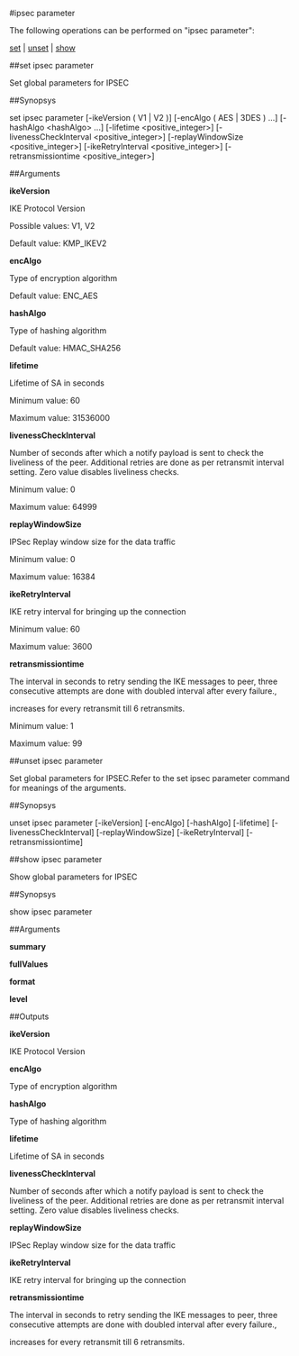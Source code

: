 #ipsec parameter

The following operations can be performed on "ipsec parameter":


[set](#set-ipsec-parameter) | [unset](#unset-ipsec-parameter) | [show](#show-ipsec-parameter)

##set ipsec parameter

Set global parameters for IPSEC


##Synopsys

set ipsec parameter [-ikeVersion ( V1 | V2 )] [-encAlgo ( AES | 3DES ) ...] [-hashAlgo &lt;hashAlgo> ...] [-lifetime &lt;positive_integer>] [-livenessCheckInterval &lt;positive_integer>] [-replayWindowSize &lt;positive_integer>] [-ikeRetryInterval &lt;positive_integer>] [-retransmissiontime &lt;positive_integer>]


##Arguments

<b>ikeVersion</b>
IKE Protocol Version
Possible values: V1, V2
Default value: KMP_IKEV2

<b>encAlgo</b>
Type of encryption algorithm
Default value: ENC_AES

<b>hashAlgo</b>
Type of hashing algorithm
Default value: HMAC_SHA256

<b>lifetime</b>
Lifetime of SA in seconds
Minimum value: 60
Maximum value: 31536000

<b>livenessCheckInterval</b>
Number of seconds after which a notify payload is sent to check the liveliness of the peer. Additional retries are done as per retransmit interval setting. Zero value disables liveliness checks.
Minimum value: 0
Maximum value: 64999

<b>replayWindowSize</b>
IPSec Replay window size for the data traffic
Minimum value: 0
Maximum value: 16384

<b>ikeRetryInterval</b>
IKE retry interval for bringing up the connection
Minimum value: 60
Maximum value: 3600

<b>retransmissiontime</b>
The interval in seconds to retry sending the IKE messages to peer, three consecutive attempts are done with doubled interval after every failure.,
increases for every retransmit till 6 retransmits. 
Minimum value: 1
Maximum value: 99



##unset ipsec parameter

Set global parameters for IPSEC.Refer to the set ipsec parameter command for meanings of the arguments.


##Synopsys

unset ipsec parameter [-ikeVersion] [-encAlgo] [-hashAlgo] [-lifetime] [-livenessCheckInterval] [-replayWindowSize] [-ikeRetryInterval] [-retransmissiontime]


##show ipsec parameter

Show global parameters for IPSEC


##Synopsys

show ipsec parameter


##Arguments

<b>summary</b>

<b>fullValues</b>

<b>format</b>

<b>level</b>



##Outputs

<b>ikeVersion</b>
IKE Protocol Version

<b>encAlgo</b>
Type of encryption algorithm

<b>hashAlgo</b>
Type of hashing algorithm

<b>lifetime</b>
Lifetime of SA in seconds

<b>livenessCheckInterval</b>
Number of seconds after which a notify payload is sent to check the liveliness of the peer. Additional retries are done as per retransmit interval setting. Zero value disables liveliness checks.

<b>replayWindowSize</b>
IPSec Replay window size for the data traffic

<b>ikeRetryInterval</b>
IKE retry interval for bringing up the connection

<b>retransmissiontime</b>
The interval in seconds to retry sending the IKE messages to peer, three consecutive attempts are done with doubled interval after every failure.,
increases for every retransmit till 6 retransmits.



